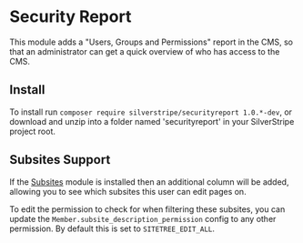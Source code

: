 # Security Report

This module adds a "Users, Groups and Permissions" report in the CMS, so that
an administrator can get a quick overview of who has access to the CMS.

## Install

To install run `composer require silverstripe/securityreport 1.0.*-dev`, or download
and unzip into a folder named 'securityreport' in your SilverStripe project root.

## Subsites Support

If the [Subsites](https://github.com/silverstripe/silverstripe-subsites) module is installed
then an additional column will be added, allowing you to see which subsites this user 
can edit pages on.

To edit the permission to check for when filtering these subsites, you can update the
`Member.subsite_description_permission` config to any other permission. By default this
is set to `SITETREE_EDIT_ALL`.
